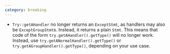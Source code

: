 ```yaml
---
category: breaking
---
```

* `Try::getAHandler` no longer returns an `ExceptStmt`, as handlers may also be `ExceptGroupStmt`s. Instead, it returns a plain `Stmt`. This means that code of the form `try.getAHandler().getType()` will no longer work. Instead, use `try.getANormalHandler().getType()` or `try.getAGroupHandler().getType()`, depending on your use case.
